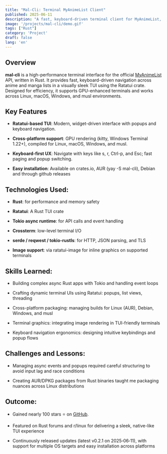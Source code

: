 ```yaml
---
title: "Mal‑Cli: Terminal MyAnimeList Client"
published: 2025-06-11
description: "A fast, keyboard-driven terminal client for MyAnimeList, built in Rust using Ratatui — browse, search, and manage your anime/manga right from the terminal."
image: '/projects/mal-cli/demo.gif'
tags: ["Rust"]
category: 'Project'
draft: false 
lang: 'en'
---
```


## Overview

**mal‑cli** is a high-performance terminal interface for the official [MyAnimeList](https://myanimelist.net/) API, written in Rust. It provides fast, keyboard-driven navigation across anime and manga lists in a visually sleek TUI using the Ratatui crate. Designed for efficiency, it supports GPU-enhanced terminals and works across Linux, macOS, Windows, and musl environments.

## Key Features

- **Ratatui-based TUI**: Modern, widget-driven interface with popups and keyboard navigation.

- **Cross-platform support**: GPU rendering (kitty, Windows Terminal 1.22+), compiled for Linux, macOS, Windows, and musl.

- **Keyboard-first UX**: Navigate with keys like s, r, Ctrl-p, and Esc; fast paging and popup switching.

- **Easy installation**: Available on crates.io, AUR (yay -S mal-cli), Debian and through github releases

## Technologies Used:

- **Rust**: for performance and memory safety

- **Ratatui**: A Rust TUI crate

- **Tokio async runtime**: for API calls and event handling

- **Crossterm**: low-level terminal I/O

- **serde / reqwest / tokio-rustls**: for HTTP, JSON parsing, and TLS

- **Image support**: via ratatui-image for inline graphics on supported terminals

## Skills Learned:

- Building complex async Rust apps with Tokio and handling event loops

- Crafting dynamic terminal UIs using Ratatui: popups, list views, threading

- Cross-platform packaging: managing builds for Linux (AUR), Debian, Windows, and musl

- Terminal graphics: integrating image rendering in TUI-friendly terminals

- Keyboard navigation ergonomics: designing intuitive keybindings and popup flows

## Challenges and Lessons:

- Managing async events and popups required careful structuring to avoid input lag and race conditions

- Creating AUR/DPKG packages from Rust binaries taught me packaging nuances across Linux distributions

## Outcome:

- Gained nearly 100 stars ⭐ on [GitHub](https://github.com/L4z3x/mal-cli).

- Featured on Rust forums and r/linux for delivering a sleek, native-like TUI experience
    
- Continuously released updates (latest v0.2.1 on 2025‑06‑11), with support for multiple OS targets and easy installation across platforms